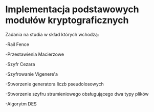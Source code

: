 # Implementacja podstawowych modułów kryptograficznych 

Zadania na studia w skład których wchodzą:

-Rail Fence

-Przestawienia Macierzowe

-Szyfr Cezara

-Szyfrowanie Vigenere'a

-Stworzenie generatora liczb pseudolosowych

-Stworzenie szyfru strumieniowego obsługującego dwa typy plików

-Algorytm DES
